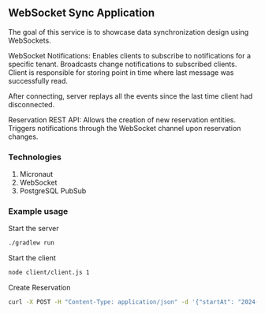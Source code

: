 ## WebSocket Sync Application

The goal of this service is to showcase data synchronization design using WebSockets.

WebSocket Notifications:
Enables clients to subscribe to notifications for a specific tenant.
Broadcasts change notifications to subscribed clients.
Client is responsible for storing point in time where last message was successfully read.

After connecting, server replays all the events since the last time client had disconnected.

Reservation REST API:
Allows the creation of new reservation entities.
Triggers notifications through the WebSocket channel upon reservation changes.

### Technologies

1. Micronaut
2. WebSocket
3. PostgreSQL PubSub

### Example usage

Start the server
```bash
./gradlew run
```
Start the client
```bash
node client/client.js 1
```
Create Reservation
```bash
curl -X POST -H "Content-Type: application/json" -d '{"startAt": "2024-03-12T15:00:00", "endAt": "2024-03-12T16:30:00", "customer": "Alice"}' http://localhost:8080/1/reservations 
```
